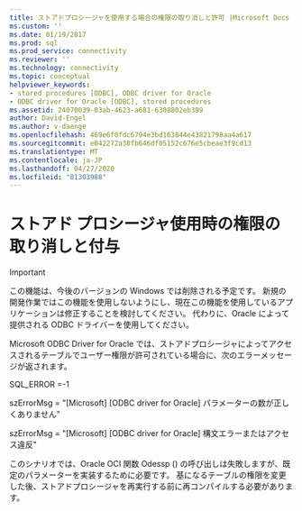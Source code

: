 ```yaml
---
title: ストアドプロシージャを使用する場合の権限の取り消しと許可 |Microsoft Docs
ms.custom: ''
ms.date: 01/19/2017
ms.prod: sql
ms.prod_service: connectivity
ms.reviewer: ''
ms.technology: connectivity
ms.topic: conceptual
helpviewer_keywords:
- stored procedures [ODBC], ODBC driver for Oracle
- ODBC driver for Oracle [ODBC], stored procedures
ms.assetid: 24070039-03ab-4623-a681-6308802eb399
author: David-Engel
ms.author: v-daenge
ms.openlocfilehash: 469e6f0fdc6794e3bd163844e43821798aa4a617
ms.sourcegitcommit: e042272a38fb646df05152c676e5cbeae3f9cd13
ms.translationtype: MT
ms.contentlocale: ja-JP
ms.lasthandoff: 04/27/2020
ms.locfileid: "81303988"
---
```

# <a name="revoking-and-granting-rights-when-using-stored-procedures"></a>ストアド プロシージャ使用時の権限の取り消しと付与
> [!IMPORTANT]  
>  この機能は、今後のバージョンの Windows では削除される予定です。 新規の開発作業ではこの機能を使用しないようにし、現在この機能を使用しているアプリケーションは修正することを検討してください。 代わりに、Oracle によって提供される ODBC ドライバーを使用してください。  
  
 Microsoft ODBC Driver for Oracle では、ストアドプロシージャによってアクセスされるテーブルでユーザー権限が許可されている場合に、次のエラーメッセージが返されます。  
  
 SQL_ERROR =-1  
  
 szErrorMsg = "[Microsoft] [ODBC driver for Oracle] パラメーターの数が正しくありません"  
  
 szErrorMsg = "[Microsoft] [ODBC driver for Oracle] 構文エラーまたはアクセス違反"  
  
 このシナリオでは、Oracle OCI 関数 Odessp () の呼び出しは失敗しますが、既定のパラメーターを実装するために必要です。 基になるテーブルの権限を変更した後、ストアドプロシージャを再実行する前に再コンパイルする必要があります。
